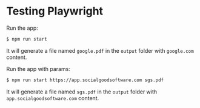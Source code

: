 # Testing Playwright

Run the app:

```bash
$ npm run start
```

It will generate a file named ``google.pdf`` in the ``output`` folder with `google.com` content.

Run the app with params:

```bash
$ npm run start https://app.socialgoodsoftware.com sgs.pdf
```

It will generate a file named ``sgs.pdf`` in the ``output`` folder with ``app.socialgoodsoftware.com`` content.